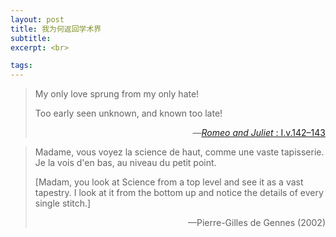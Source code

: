 ```yaml
---
layout: post
title: 我为何返回学术界
subtitle: 
excerpt: <br>

tags: 
---
```


>My only love sprung from my only hate!
>
>Too early seen unknown, and known too late! 
> <p align="right">—<a href="https://en.wikisource.org/wiki/Romeo_and_Juliet_(1917)_Yale/Text/Act_I"><em>Romeo and Juliet</em> : I.v.142–143</a>


> Madame, vous voyez la science de haut, comme une vaste tapisserie. Je la vois d&apos;en bas, au niveau du petit point. 
>
> [Madam, you look at Science from a top level and see it as a vast tapestry. I look at it from the bottom up and notice the details of every single stitch.]
> <p align="right">—Pierre-Gilles de Gennes (2002)






